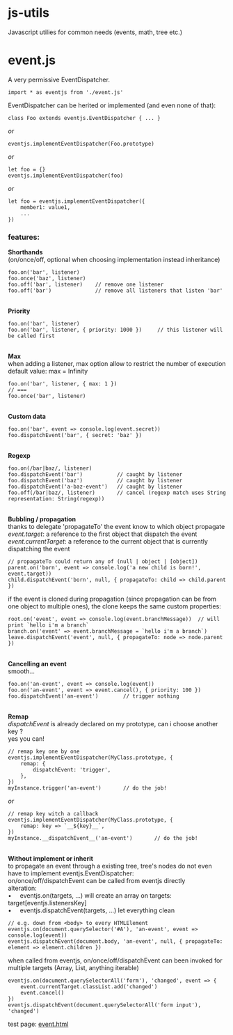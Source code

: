 # js-utils
Javascript utilies for common needs (events, math, tree etc.)

# event.js
A very permissive EventDispatcher.   
```
import * as eventjs from './event.js'
```

EventDispatcher can be herited or implemented (and even none of that):
```
class Foo extends eventjs.EventDispatcher { ... }
```
_or_
``` 
eventjs.implementEventDispatcher(Foo.prototype)
```
_or_
``` 
let foo = {}
eventjs.implementEventDispatcher(foo)
```
_or_
``` 
let foo = eventjs.implementEventDispatcher({
    member1: value1,
    ...
})
```

### features:

__Shorthands__
<br> (on/once/off, optional when choosing implementation instead inheritance) 
```
foo.on('bar', listener)
foo.once('baz', listener)
foo.off('bar', listener)    // remove one listener
foo.off('bar')              // remove all listeners that listen 'bar'
```

<br> __Priority__
<br>
```
foo.on('bar', listener)
foo.on('bar', listener, { priority: 1000 })     // this listener will be called first
```

<br> __Max__
<br> when adding a listener, max option allow to restrict the number of execution
<br> default value: max = Infinity 
```
foo.on('bar', listener, { max: 1 })
// ===
foo.once('bar', listener)
```

<br> __Custom data__
<br>
```
foo.on('bar', event => console.log(event.secret))
foo.dispatchEvent('bar', { secret: 'baz' })
```

<br> __Regexp__
<br>
```
foo.on(/bar|baz/, listener)
foo.dispatchEvent('bar')           // caught by listener
foo.dispatchEvent('baz')           // caught by listener
foo.dispatchEvent('a-baz-event')   // caught by listener
foo.off(/bar|baz/, listener)       // cancel (regexp match uses String representation: String(regexp))
```

<br> __Bubbling / propagation__
<br> thanks to delegate 'propagateTo' the event know to which object propagate
<br> _event.target_: a reference to the first object that dispatch the event
<br> _event.currentTarget_: a reference to the current object that is currently dispatching the event
```
// propagateTo could return any of (null | object | [object])
parent.on('born', event => console.log('a new child is born!', event.target))
child.dispatchEvent('born', null, { propagateTo: child => child.parent })
```
if the event is cloned during propagation (since propagation can be from one object to multiple ones), the clone keeps the same custom properties:
```
root.on('event', event => console.log(event.branchMessage))  // will print `hello i'm a branch`
branch.on('event' => event.branchMessage = `hello i'm a branch`)
leave.dispatchEvent('event', null, { propagateTo: node => node.parent })
```

<br> __Cancelling an event__
<br> smooth...
```
foo.on('an-event', event => console.log(event))
foo.on('an-event', event => event.cancel(), { priority: 100 })
foo.dispatchEvent('an-event')        // trigger nothing
```

<br> __Remap__
<br> _dispatchEvent_ is already declared on my prototype, can i choose another key ?
<br> yes you can!
```
// remap key one by one
eventjs.implementEventDispatcher(MyClass.prototype, {
    remap: {
        dispatchEvent: 'trigger',
    },
})
myInstance.trigger('an-event')       // do the job!
```
_or_
```
// remap key witch a callback
eventjs.implementEventDispatcher(MyClass.prototype, {
    remap: key => `__${key}__`,
})
myInstance.__dispatchEvent__('an-event')       // do the job!
```


<br> __Without implement or inherit__
<br> to propagate an event through a existing tree, tree's nodes do not even have to implement eventjs.EventDispatcher:
<br> on/once/off/dispatchEvent can be called from eventjs directly
<br> alteration: 
<br> •&nbsp;&nbsp;&nbsp;&nbsp; eventjs.on(targets, ...) will create an array on targets: target[eventjs.listenersKey]
<br> •&nbsp;&nbsp;&nbsp;&nbsp; eventjs.dispatchEvent(targets, ...) let everything clean
```
// e.g. down from <body> to every HTMLElement
eventjs.on(document.querySelector('#A'), 'an-event', event => console.log(event))
eventjs.dispatchEvent(document.body, 'an-event', null, { propagateTo: element => element.children })
```
when called from eventjs, on/once/off/dispatchEvent can been invoked for multiple targets (Array, List, anything iterable)
```
eventjs.on(document.querySelectorAll('form'), 'changed', event => {
    event.currentTarget.classList.add('changed')
    event.cancel()
})
eventjs.dispatchEvent(document.querySelectorAll('form input'), 'changed')
```

test page: [event.html](http://htmlpreview.github.io/?https://github.com/jniac/js-utils/blob/master/test/event.html)  
